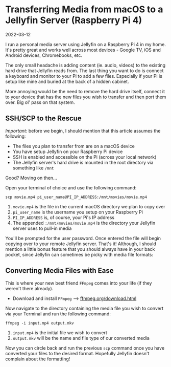# Transferring Media from macOS to a Jellyfin Server (Raspberry Pi 4)

2022-03-12

I run a personal media server using Jellyfin on a Raspberry Pi 4 in my home. It's pretty great and works well across most devices - Google TV, iOS and Android devices, Chromebooks, etc.

The only small headache is adding content (ie. audio, videos) to the existing hard drive that Jellyfin reads from. The last thing you want to do is connect a keyboard and monitor to your Pi to add a few files. Especially if your Pi is setup like mine and buried at the back of a hidden cabinet.

More annoying would be the need to remove the hard drive itself, connect it to your device that has the new files you wish to transfer and then port them over. Big ol' pass on that system.

## SSH/SCP to the Rescue

*Important*: before we begin, I should mention that this article assumes the following:

- The files you plan to transfer from are on a macOS device
- You have setup Jellyfin on your Raspberry Pi device
- SSH is enabled and accessible on the Pi (across your local network)
- The Jellyfin server's hard drive is mounted in the root directory via something like `/mnt`

Good? Moving on then...

Open your terminal of choice and use the following command:


    scp movie.mp4 pi_user_name@PI_IP_ADDRESS:/mnt/movies/movie.mp4


1. `movie.mp4` is the file in the current macOS directory we plan to copy over
2. `pi_user_name` is the username you setup on your Raspberry Pi
3. `PI_IP_ADDRESS` is, of course, your Pi's IP address
4. The appended `:/mnt/movies/movie.mp4` is the directory your Jellyfin server uses to pull-in media

You'll be prompted for the user password. Once entered the file will begin copying over to your remote Jellyfin server. That's it! Although, I should mention a little bonus feature that you should always have in your back pocket, since Jellyfin can sometimes be picky with media file formats:

## Converting Media Files with Ease

This is where your new best friend `FFmpeg` comes into your life (if they weren't there already).

- Download and install `FFmpeg` --> [ffmpeg.org/download.html](https://www.ffmpeg.org/download.html)

Now navigate to the directory containing the media file you wish to convert via your Terminal and run the following command:


    ffmpeg -i input.mp4 output.mkv


1. `input.mp4` is the initial file we wish to convert
2. `output.mkv` will be the name and file type of our converted media

Now you can circle back and run the previous `scp` command once you have converted your files to the desired format. Hopefully Jellyfin doesn't complain about the formatting!
